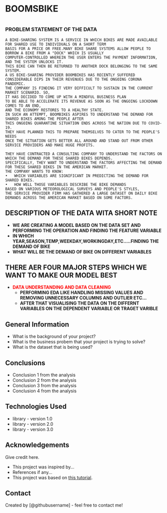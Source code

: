 # BOOMSBIKE 
#
### PROBLEM STATEMENT OF THE DATA
``` 
A BIKE-SHARING SYSTEM IS A SERVICE IN WHICH BIKES ARE MADE AVAILABLE FOR SHARED USE TO INDIVIDUALS ON A SHORT TERM 
BASIS FOR A PRICE OR FREE.MANY BIKE SHARE SYSTEMS ALLOW PEOPLE TO BORROW A BIKE FROM A "DOCK" WHICH IS USUALLY
COMPUTER-CONTROLLED WHEREIN THE USER ENTERS THE PAYMENT INFORMATION, AND THE SYSTEM UNLOCKS IT.
THIS BIKE CAN THEN BE RETURNED TO ANOTHER DOCK BELONGING TO THE SAME SYSTEM.
A US BIKE-SHARING PROVIDER BOOMBIKES HAS RECENTLY SUFFERED CONSIDERABLE DIPS IN THEIR REVENUES DUE TO THE ONGOING CORONA PANDEMIC. 
THE COMPANY IS FINDING IT VERY DIFFICULT TO SUSTAIN IN THE CURRENT MARKET SCENARIO. SO, 
IT HAS DECIDED TO COME UP WITH A MINDFUL BUSINESS PLAN 
TO BE ABLE TO ACCELERATE ITS REVENUE AS SOON AS THE ONGOING LOCKDOWN COMES TO AN END, 
AND THE ECONOMY RESTORES TO A HEALTHY STATE.
IN SUCH AN ATTEMPT, BOOMBIKES ASPIRES TO UNDERSTAND THE DEMAND FOR SHARED BIKES AMONG THE PEOPLE AFTER 
THIS ONGOING QUARANTINE SITUATION ENDS ACROSS THE NATION DUE TO COVID-19. 
THEY HAVE PLANNED THIS TO PREPARE THEMSELVES TO CATER TO THE PEOPLE'S NEEDS 
ONCE THE SITUATION GETS BETTER ALL AROUND AND STAND OUT FROM OTHER SERVICE PROVIDERS AND MAKE HUGE PROFITS.

THEY HAVE CONTRACTED A CONSULTING COMPANY TO UNDERSTAND THE FACTORS ON WHICH THE DEMAND FOR THESE SHARED BIKES DEPENDS.
SPECIFICALLY, THEY WANT TO UNDERSTAND THE FACTORS AFFECTING THE DEMAND FOR THESE SHARED BIKES IN THE AMERICAN MARKET. 
THE COMPANY WANTS TO KNOW:
•	WHICH VARIABLES ARE SIGNIFICANT IN PREDICTING THE DEMAND FOR SHARED BIKES.
•	HOW WELL THOSE VARIABLES DESCRIBE THE BIKE DEMANDS
BASED ON VARIOUS METEOROLOGICAL SURVEYS AND PEOPLE'S STYLES, 
THE SERVICE PROVIDER FIRM HAS GATHERED A LARGE DATASET ON DAILY BIKE DEMANDS ACROSS THE AMERICAN MARKET BASED ON SOME FACTORS. 

```
## **DESCRIPTION OF THE DATA WITA SHORT NOTE**
- **WE ARE CREATING A MODEL BASED ON THE DATA SET AND PERFORMING THE OPERATION AND FINDING THE FEATURE VARIABLE**
- **IN WHICH YEAR,SEASON,TEMP,WEEKDAY,WORKINGDAY,ETC.....FINDING THE DEMAND OF BIKE**
-  **WHAT WILL BE THE DEMAND OF BIKE ON DIFFERENT VARIABLES**


## THERE AER FOUR MAJOR STEPS WHICH WE WANT TO MAKE OUR MODEL BEST
- <FONT COLOR='RED'>**DATA UNDERSTANDING AND DATA CLEANING**</FONT>
    - **PERFORMING EDA LIKE HANDLING MISSING VALUES AND REMOVING UNNECESSARY COLUMNS AND OUTLIER ETC...**
    - **AFTER THAT VISUALISING THE DATA ON THE DIFFERNT VARIABLES ON THE DEPENDENT VARIABLE OR TRAGET VARIBLE**


## General Information

- What is the background of your project?
- What is the business probem that your project is trying to solve?
- What is the dataset that is being used?

<!-- You don't have to answer all the questions - just the ones relevant to your project. -->

## Conclusions
- Conclusion 1 from the analysis
- Conclusion 2 from the analysis
- Conclusion 3 from the analysis
- Conclusion 4 from the analysis

<!-- You don't have to answer all the questions - just the ones relevant to your project. -->


## Technologies Used
- library - version 1.0
- library - version 2.0
- library - version 3.0

<!-- As the libraries versions keep on changing, it is recommended to mention the version of library used in this project -->

## Acknowledgements
Give credit here.
- This project was inspired by...
- References if any...
- This project was based on [this tutorial](https://www.example.com).


## Contact
Created by [@githubusername] - feel free to contact me!


<!-- Optional -->
<!-- ## License -->
<!-- This project is open source and available under the [... License](). -->

<!-- You don't have to include all sections - just the one's relevant to your project -->
